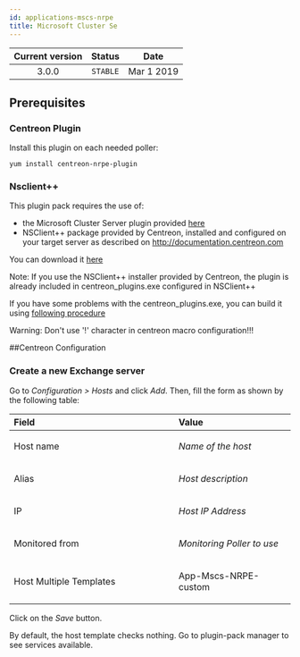 ```yaml
---
id: applications-mscs-nrpe
title: Microsoft Cluster Se
---
```


| Current version | Status | Date |
| :-: | :-: | :-: |
| 3.0.0 | `STABLE` | Mar  1 2019 |


## Prerequisites

### Centreon Plugin

Install this plugin on each needed poller:

    yum install centreon-nrpe-plugin

### Nsclient++

This plugin pack requires the use of: 
* the Microsoft Cluster Server plugin provided [here](https://forge.centreon.com/projects/centreon-plugins/repository)
* NSClient++ package provided by Centreon, installed and configured on
your target server as described on http://documentation.centreon.com

You can download it [here](https://download.centreon.com/?action=product&product=agent-nsclient&version=0.51&secKey=59d646114079212e03ec09454456a938)

Note: If you use the NSClient++ installer provided by Centreon, the
plugin is already included in centreon\_plugins.exe configured in
NSClient++

If you have some problems with the centreon\_plugins.exe, you can build it using [following procedure](https://documentation.centreon.com/docs/centreon-nsclient/en/latest/windows_agent.html#build-your-own-executable)

Warning: Don't use '!' character in centreon macro configuration!!!

##Centreon Configuration

### Create a new Exchange server

Go to *Configuration &gt; Hosts* and click *Add*. Then, fill the form as
shown by the following table:

<table>
<colgroup>
<col width="58%" />
<col width="41%" />
</colgroup>
<thead>
<tr class="header">
<th align="left">Field</th>
<th align="left">Value</th>
</tr>
</thead>
<tbody>
<tr class="odd">
<td align="left"><p>Host name</p></td>
<td align="left"><p><em>Name of the host</em></p></td>
</tr>
<tr class="even">
<td align="left"><p>Alias</p></td>
<td align="left"><p><em>Host description</em></p></td>
</tr>
<tr class="odd">
<td align="left"><p>IP</p></td>
<td align="left"><p><em>Host IP Address</em></p></td>
</tr>
<tr class="even">
<td align="left"><p>Monitored from</p></td>
<td align="left"><p><em>Monitoring Poller to use</em></p></td>
</tr>
<tr class="odd">
<td align="left"><p>Host Multiple Templates</p></td>
<td align="left"><p>App-Mscs-NRPE-custom</p></td>
</tr>
</tbody>
</table>

Click on the *Save* button.

By default, the host template checks nothing. Go to plugin-pack manager
to see services available.

